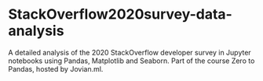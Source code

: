 # StackOverflow2020survey-data-analysis
A detailed analysis of the 2020 StackOverflow developer survey in Jupyter notebooks using Pandas, Matplotlib and Seaborn.
Part of the course Zero to Pandas, hosted by Jovian.ml.
